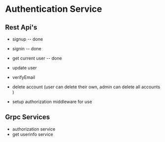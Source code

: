 # Authentication Service

## Rest Api's

- signup -- done
- signin -- done
- get current user -- done
- update user
- verifyEmail

- delete account (user can delete their own, admin can delete all accounts )
- setup authorization middleware for use


## Grpc Services

- authorization service
- get userinfo service